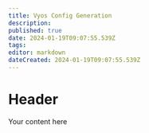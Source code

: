 ```yaml
---
title: Vyos Config Generation
description: 
published: true
date: 2024-01-19T09:07:55.539Z
tags: 
editor: markdown
dateCreated: 2024-01-19T09:07:55.539Z
---
```


# Header
Your content here